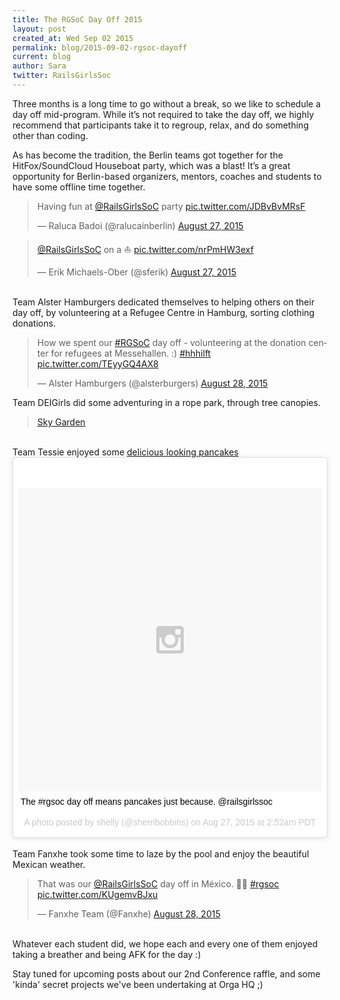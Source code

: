 ```yaml
---
title: The RGSoC Day Off 2015
layout: post
created_at: Wed Sep 02 2015
permalink: blog/2015-09-02-rgsoc-dayoff
current: blog
author: Sara
twitter: RailsGirlsSoc
---
```

Three months is a long time to go without a break, so we like to schedule a day
off mid-program. While it’s not required to take the day off, we highly recommend
that participants take it to regroup, relax, and do something other than
coding.

As has become the tradition, the Berlin teams got together for the HitFox/SoundCloud Houseboat party, which was a blast! It’s a great opportunity for Berlin-based organizers, mentors, coaches and students to have some offline time together.

<blockquote class="twitter-tweet" lang="en"><p lang="en" dir="ltr">Having fun at <a href="https://twitter.com/RailsGirlsSoC">@RailsGirlsSoC</a> party <a href="http://t.co/JDBvBvMRsF">pic.twitter.com/JDBvBvMRsF</a></p>&mdash; Raluca Badoi (@ralucainberlin) <a href="https://twitter.com/ralucainberlin/status/636921094813917184">August 27, 2015</a></blockquote>
<script async src="//platform.twitter.com/widgets.js" charset="utf-8"></script>


<blockquote class="twitter-tweet" lang="en"><p lang="und" dir="ltr"><a href="https://twitter.com/RailsGirlsSoC">@RailsGirlsSoC</a> on a ⛵️ <a href="http://t.co/nrPmHW3exf">pic.twitter.com/nrPmHW3exf</a></p>&mdash; Erik Michaels-Ober (@sferik) <a href="https://twitter.com/sferik/status/636893949291012097">August 27, 2015</a></blockquote>
<script async src="//platform.twitter.com/widgets.js" charset="utf-8"></script>

<br>
Team Alster Hamburgers dedicated themselves to helping others on their day off, by volunteering at a Refugee Centre in Hamburg, sorting clothing donations.

<blockquote class="twitter-tweet" lang="en"><p lang="en" dir="ltr">How we spent our <a href="https://twitter.com/hashtag/RGSoC?src=hash">#RGSoC</a> day off - volunteering at the donation center for refugees at Messehallen. :) <a href="https://twitter.com/hashtag/hhhilft?src=hash">#hhhilft</a> <a href="http://t.co/TEyyGQ4AX8">pic.twitter.com/TEyyGQ4AX8</a></p>&mdash; Alster Hamburgers (@alsterburgers) <a href="https://twitter.com/alsterburgers/status/637179859282862080">August 28, 2015</a></blockquote>
<script async src="//platform.twitter.com/widgets.js" charset="utf-8"></script>

Team DEIGirls did some adventuring in a rope park, through tree canopies.

<blockquote class="imgur-embed-pub" lang="en" data-id="a/w5i2s" data-context="false"><a href="//imgur.com/a/w5i2s">Sky Garden</a></blockquote><script async src="//s.imgur.com/min/embed.js" charset="utf-8"></script>

<br>
Team Tessie enjoyed some <a href="https://twitter.com/shellycoen/status/636838693211381760">delicious looking pancakes</a>

<blockquote class="instagram-media" data-instgrm-captioned data-instgrm-version="4" style=" background:#FFF; border:0; border-radius:3px; box-shadow:0 0 1px 0 rgba(0,0,0,0.5),0 1px 10px 0 rgba(0,0,0,0.15); margin: 1px; max-width:658px; padding:0; width:99.375%; width:-webkit-calc(100% - 2px); width:calc(100% - 2px);"><div style="padding:8px;"> <div style=" background:#F8F8F8; line-height:0; margin-top:40px; padding:50.0% 0; text-align:center; width:100%;"> <div style=" background:url(data:image/png;base64,iVBORw0KGgoAAAANSUhEUgAAACwAAAAsCAMAAAApWqozAAAAGFBMVEUiIiI9PT0eHh4gIB4hIBkcHBwcHBwcHBydr+JQAAAACHRSTlMABA4YHyQsM5jtaMwAAADfSURBVDjL7ZVBEgMhCAQBAf//42xcNbpAqakcM0ftUmFAAIBE81IqBJdS3lS6zs3bIpB9WED3YYXFPmHRfT8sgyrCP1x8uEUxLMzNWElFOYCV6mHWWwMzdPEKHlhLw7NWJqkHc4uIZphavDzA2JPzUDsBZziNae2S6owH8xPmX8G7zzgKEOPUoYHvGz1TBCxMkd3kwNVbU0gKHkx+iZILf77IofhrY1nYFnB/lQPb79drWOyJVa/DAvg9B/rLB4cC+Nqgdz/TvBbBnr6GBReqn/nRmDgaQEej7WhonozjF+Y2I/fZou/qAAAAAElFTkSuQmCC); display:block; height:44px; margin:0 auto -44px; position:relative; top:-22px; width:44px;"></div></div> <p style=" margin:8px 0 0 0; padding:0 4px;"> <a href="https://instagram.com/p/64ekkXSgaT/" style=" color:#000; font-family:Arial,sans-serif; font-size:14px; font-style:normal; font-weight:normal; line-height:17px; text-decoration:none; word-wrap:break-word;" target="\n_top" >The #rgsoc day off means pancakes just because. @railsgirlssoc</a></p> <p style="color:#c9c8cd; font-family:Arial,sans-serif; font-size:14px; line-height:17px; margin-bottom:0; margin-top:8px; overflow:hidden; padding:8px 0 7px; text-align:center; text-overflow:ellipsis; white-space:nowrap;">A photo posted by shelly (@sherribobbins) on <time style=" font-family:Arial,sans-serif; font-size:14px; line-height:17px;" datetime="2015-08-27T09:52:29+00:00">Aug 27, 2015 at 2:52am PDT</time></p></div></blockquote>
<script async defer src="//platform.instagram.com/en_US/embeds.js"></script>

<br>
Team Fanxhe took some time to laze by the pool and enjoy the beautiful Mexican weather.

<blockquote class="twitter-tweet" lang="en"><p lang="en" dir="ltr">That was our <a href="https://twitter.com/RailsGirlsSoC">@RailsGirlsSoC</a> day off in México. 🌊😊 <a href="https://twitter.com/hashtag/rgsoc?src=hash">#rgsoc</a> <a href="http://t.co/KUgemvBJxu">pic.twitter.com/KUgemvBJxu</a></p>&mdash; Fanxhe Team (@Fanxhe) <a href="https://twitter.com/Fanxhe/status/637304353158643712">August 28, 2015</a></blockquote>
<script async src="//platform.twitter.com/widgets.js" charset="utf-8"></script>

<br>
Whatever each student did, we hope each and every one of them enjoyed taking a breather and being AFK for the day :)

Stay tuned for upcoming posts about our 2nd Conference raffle, and some 'kinda' secret projects we've been undertaking at Orga HQ ;)
